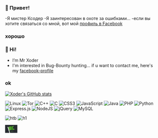  ### 👋 Привет!
-Я мистер Ксодер
-Я заинтересован в охоте за ошибками...
-если вы хотите связаться со мной, вот мой [профиль в Facebook](https://www.facebook.com/profile.php?lst=100084748959056%3A100084748959056%3A1662648222)
### хорошо

### 👋 Hi!
- I’m Mr Xoder
- I'm interested in Bug-Bounty hunting...
if u want to contact me, here's my [facebook-profile](https://www.facebook.com/profile.php?lst=100084748959056%3A100084748959056%3A1662648222)
### ok

 
 [![Xoder's GitHub stats](https://github-readme-stats.vercel.app/api?username=mrxoder&show_icons=true&theme=radical)](https://github.com/mrxoder)
 
 
 ![Linux](https://img.shields.io/badge/Linux-FCC624?style=for-the-badge&logo=linux&logoColor=black)
 ![Tor](https://img.shields.io/badge/Tor-7D4698?style=for-the-badge&logo=Tor-Browser&logoColor=white)
 ![C++](https://img.shields.io/badge/c++-%2300599C.svg?style=for-the-badge&logo=c%2B%2B&logoColor=white)
 ![C](https://img.shields.io/badge/c-%2300599C.svg?style=for-the-badge&logo=c&logoColor=white)
 ![CSS3](https://img.shields.io/badge/css3-%231572B6.svg?style=for-the-badge&logo=css3&logoColor=white)
 ![JavaScript](https://img.shields.io/badge/javascript-%23323330.svg?style=for-the-badge&logo=javascript&logoColor=%23F7DF1E)
 ![Java](https://img.shields.io/badge/java-%23ED8B00.svg?style=for-the-badge&logo=java&logoColor=white)
 ![PHP](https://img.shields.io/badge/php-%23777BB4.svg?style=for-the-badge&logo=php&logoColor=white)
 ![Python](https://img.shields.io/badge/python-3670A0?style=for-the-badge&logo=python&logoColor=ffdd54)
 ![Express.js](https://img.shields.io/badge/express.js-%23404d59.svg?style=for-the-badge&logo=express&logoColor=%2361DAFB)
 ![NodeJS](https://img.shields.io/badge/node.js-6DA55F?style=for-the-badge&logo=node.js&logoColor=white)
 ![jQuery](https://img.shields.io/badge/jquery-%230769AD.svg?style=for-the-badge&logo=jquery&logoColor=white)
 ![MySQL](https://img.shields.io/badge/mysql-%2300f.svg?style=for-the-badge&logo=mysql&logoColor=white)
 
 ![htb](https://img.shields.io/badge/Hack%20The%20Box-9FEF00.svg?style=for-the-badge&logo=Hack-The-Box&logoColor=black)
 ![h1](https://img.shields.io/badge/HackerOne-494649.svg?style=for-the-badge&logo=HackerOne&logoColor=white)
 
  <div> <img src="https://github.com/mrxoder/icons/blob/main/CTF.png" title="ctf" width=40 heigth=40/> </div>
 
